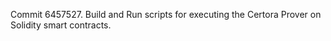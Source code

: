 Commit 6457527.                    Build and Run scripts for executing the Certora Prover on Solidity smart contracts.